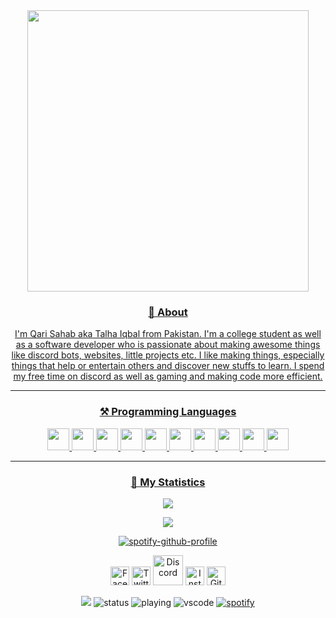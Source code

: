 <div align = "center">

<a href = "https://github.com/QariTheDev">
<img src = "https://user-images.githubusercontent.com/88932788/149994948-90e78c2a-5a09-4f18-baf0-ac9179e07721.png"
          width="450" 
          height="450"

</a>
  
### :bust_in_silhouette: About
I'm Qari Sahab aka Talha Iqbal from Pakistan. I'm a college student as well as a software developer who is passionate about making awesome things like discord bots, websites, little projects etc. I like making things, especially things that help or entertain others and discover new stuffs to learn. I spend my free time on discord as well as gaming and making code more efficient.
<hr>
  
  
### ⚒️ Programming Languages 
<img width="35px" src="https://cdn.discordapp.com/emojis/813907629989691442.png?v=1" />
<img width="35px" src="https://cdn.discordapp.com/emojis/813907670176104478.png?v=1" />
<img width="35px" src="https://cdn.discordapp.com/emojis/230394175080628234.png?v=1" />
<img width="35px" src="https://user-images.githubusercontent.com/88932788/149996775-8499085d-460d-4879-9c7a-1631cd64fa74.png" />
<img width="35px" src="https://user-images.githubusercontent.com/88932788/149996447-64373ff2-b0a7-418a-b0b0-b00ec56a4587.png" />
<img width="35px" src="https://user-images.githubusercontent.com/88932788/149996925-876afaee-2125-43fc-96d5-692a6a3761a0.png" />
<img width="35px" src="https://cdn.discordapp.com/emojis/813909686449078353.png?v=1" />
<img width="35px" src="https://cdn.discordapp.com/emojis/813909685542584321.png?v=1" />
<img width="35px" src="https://fiverr-res.cloudinary.com/images/t_main1,q_auto,f_auto,q_auto,f_auto/gigs/148556370/original/df0d65f1c957ef7dd6a3e8f75b3965601819e4f4/host-your-discord-py-bot.jpg" />
<img width="35px" src="https://cdn.discordapp.com/emojis/754345273328664676.gif?v=1" />
<hr>

### 🔖 My Statistics
![](https://github-readme-streak-stats.herokuapp.com/?user=QariTheDev&theme=dark&hide_border=true)
  
![](https://github-readme-stats.vercel.app/api?username=QariTheDev&include_all_commits=true&show_icons=true&hide_border=true&hide_title=true&count_private=true&theme=dark)
 
[![spotify-github-profile](https://spotify-github-profile.vercel.app/api/view?uid=k2t3y71nep9dpf9sgqal5bz7s&cover_image=true&theme=novatorem&bar_color_cover=true&bar_color=53b14f)](https://github.com/kittinan/spotify-github-profile)
   

<a href="https://www.facebook.com/talha.iqbal.3511/" target="_blank"><img src="https://raw.githubusercontent.com/arturssmirnovs/arturssmirnovs/master/fb.png" alt="Facebook" width="30"></a>
<a href="https://twitter.com/IamTalhahIqbal" target="_blank"><img src="https://raw.githubusercontent.com/arturssmirnovs/arturssmirnovs/master/tw.png" alt="Twitter" width="30"></a>
<a href="https://discord.com/users/411735063227793410" target="_blank"><img src="https://user-images.githubusercontent.com/88932788/150001924-c4b89ff0-3f1f-438c-b3f5-694ec2113cf4.png" alt="Discord" width="48"></a>
<a href="https://www.instagram.com/talha_iq777/" target="_blank"><img src="https://raw.githubusercontent.com/arturssmirnovs/arturssmirnovs/master/ig.png" alt="Instagram" width="30"></a>
<a href="https://github.com/QariTheDev" target="_blank"><img src="https://raw.githubusercontent.com/arturssmirnovs/arturssmirnovs/master/git.png" alt="GitHub" width="30"></a>
          

![](https://komarev.com/ghpvc/?username=QariTheDev&style=flat-square)
![status](https://dev.discordprofiles.me/badge/status/594853883742912512?style=flat-square)
![playing](https://dev.discordprofiles.me/badge/playing/594853883742912512?style=flat-square)
![vscode](https://dev.discordprofiles.me/badge/vscode/594853883742912512?style=flat-square)
[![spotify](https://dev.discordprofiles.me/badge/spotify/594853883742912512?style=flat-square)](https://dev.discordprofiles.me/openspotify/594853883742912512?style=flat-square)
    
</div>
